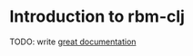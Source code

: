 # Introduction to rbm-clj

TODO: write [great documentation](http://jacobian.org/writing/great-documentation/what-to-write/)

